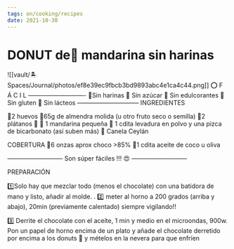 ```yaml
---
tags: on/cooking/recipes
date: 2021-10-30
---
```

# DONUT de🍊 mandarina sin harinas

![[vault/🏝 Spaces/Journal/photos/ef8e39ec9fbcb3bd9893abc4e1ca4c44.png]]
⭕️ F Á C I L
—————————-
🌱Sin harinas
🌱 Sin azúcar
🌱 Sin edulcorantes
🌱 Sin gluten
🌱 Sin lácteos
——————————
INGREDIENTES

🔸2 huevos
🔸65g de almendra molida (u otro fruto seco o semilla)
🔸2 plátanos 🍌
🔸 1 mandarina pequeña
🔸 1 cdita levadura en polvo y una pizca de bicarbonato (así suben más)
🔸 Canela Ceylán

COBERTURA
🔸6 onzas aprox choco >85%
🔸1 cdita aceite de coco u oliva

—————————
Son súper fáciles !!! 😍
—————————

PREPARACIÓN

1️⃣Solo hay que mezclar todo (menos el chocolate) con una batidora de mano y listo, añadir al molde.
.
2️⃣ meter al horno a 200 grados (arriba y abajo), 20min (previamente calentado) siempre vigilando!!

3️⃣ Derrite el chocolate con el aceite, 1 min y medio en el microondas, 900w. Pon un papel de horno encima de un plato y añade el chocolate derretido por encima a los donuts 🍩 y mételos en la nevera para que enfríen
